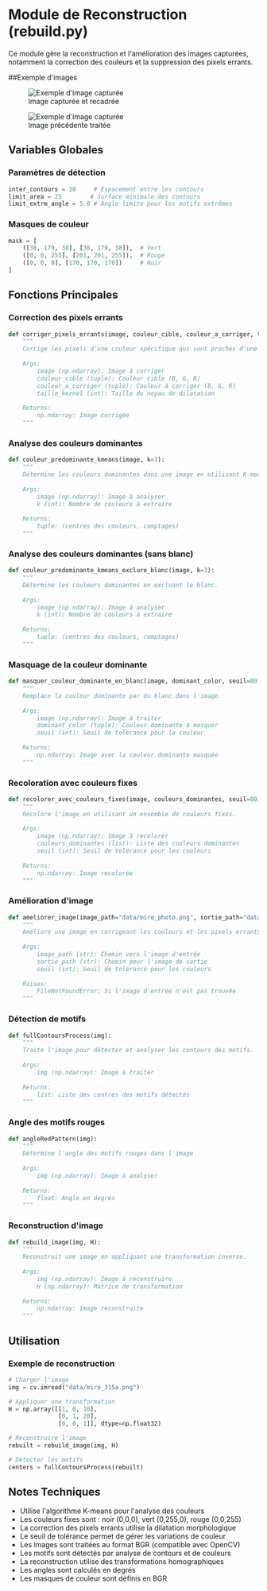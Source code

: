 # Module de Reconstruction (rebuild.py)

Ce module gère la reconstruction et l'amélioration des images capturées, notamment la correction des couleurs et la suppression des pixels errants.

##Exemple d'images 
<figure>
    <img src="/images/mire_315b.png" alt="Exemple d'image capturée">
    <figcaption>Image capturée et recadrée </figcaption>
</figure>

<figure>
    <img src="/images/mire_315a_rebuild.png" alt="Exemple d'image capturée">
    <figcaption>Image précédente traitée</figcaption>
</figure>

## Variables Globales

### Paramètres de détection
```python
inter_contours = 10     # Espacement entre les contours
limit_area = 25        # Surface minimale des contours
limit_extrm_angle = 5.0 # Angle limite pour les motifs extrêmes
```

### Masques de couleur
```python
mask = [
    ([38, 179, 38], [38, 179, 38]),  # Vert
    ([0, 0, 255], [201, 201, 255]),  # Rouge
    ([0, 0, 0], [170, 170, 170])     # Noir
]
```

## Fonctions Principales

### Correction des pixels errants
```python
def corriger_pixels_errants(image, couleur_cible, couleur_a_corriger, taille_kernel=3):
    """
    Corrige les pixels d'une couleur spécifique qui sont proches d'une couleur cible.
    
    Args:
        image (np.ndarray): Image à corriger
        couleur_cible (tuple): Couleur cible (B, G, R)
        couleur_a_corriger (tuple): Couleur à corriger (B, G, R)
        taille_kernel (int): Taille du noyau de dilatation
    
    Returns:
        np.ndarray: Image corrigée
    """
```

### Analyse des couleurs dominantes
```python
def couleur_predominante_kmeans(image, k=3):
    """
    Détermine les couleurs dominantes dans une image en utilisant K-means.
    
    Args:
        image (np.ndarray): Image à analyser
        k (int): Nombre de couleurs à extraire
    
    Returns:
        tuple: (centres des couleurs, comptages)
    """
```

### Analyse des couleurs dominantes (sans blanc)
```python
def couleur_predominante_kmeans_exclure_blanc(image, k=3):
    """
    Détermine les couleurs dominantes en excluant le blanc.
    
    Args:
        image (np.ndarray): Image à analyser
        k (int): Nombre de couleurs à extraire
    
    Returns:
        tuple: (centres des couleurs, comptages)
    """
```

### Masquage de la couleur dominante
```python
def masquer_couleur_dominante_en_blanc(image, dominant_color, seuil=80):
    """
    Remplace la couleur dominante par du blanc dans l'image.
    
    Args:
        image (np.ndarray): Image à traiter
        dominant_color (tuple): Couleur dominante à masquer
        seuil (int): Seuil de tolérance pour la couleur
    
    Returns:
        np.ndarray: Image avec la couleur dominante masquée
    """
```

### Recoloration avec couleurs fixes
```python
def recolorer_avec_couleurs_fixes(image, couleurs_dominantes, seuil=80):
    """
    Recolore l'image en utilisant un ensemble de couleurs fixes.
    
    Args:
        image (np.ndarray): Image à recolorer
        couleurs_dominantes (list): Liste des couleurs dominantes
        seuil (int): Seuil de tolérance pour les couleurs
    
    Returns:
        np.ndarray: Image recolorée
    """
```

### Amélioration d'image
```python
def ameliorer_image(image_path="data/mire_photo.png", sortie_path="data/mire_rebuild.png", seuil=80):
    """
    Améliore une image en corrigeant les couleurs et les pixels errants.
    
    Args:
        image_path (str): Chemin vers l'image d'entrée
        sortie_path (str): Chemin pour l'image de sortie
        seuil (int): Seuil de tolérance pour les couleurs
    
    Raises:
        FileNotFoundError: Si l'image d'entrée n'est pas trouvée
    """
```

### Détection de motifs
```python
def fullContoursProcess(img):
    """
    Traite l'image pour détecter et analyser les contours des motifs.
    
    Args:
        img (np.ndarray): Image à traiter
    
    Returns:
        list: Liste des centres des motifs détectés
    """
```

### Angle des motifs rouges
```python
def angleRedPattern(img):
    """
    Détermine l'angle des motifs rouges dans l'image.
    
    Args:
        img (np.ndarray): Image à analyser
    
    Returns:
        float: Angle en degrés
    """
```

### Reconstruction d'image
```python
def rebuild_image(img, H):
    """
    Reconstruit une image en appliquant une transformation inverse.
    
    Args:
        img (np.ndarray): Image à reconstruire
        H (np.ndarray): Matrice de transformation
    
    Returns:
        np.ndarray: Image reconstruite
    """
```

## Utilisation

### Exemple de reconstruction
```python
# Charger l'image
img = cv.imread("data/mire_315a.png")

# Appliquer une transformation
H = np.array([[1, 0, 10],
              [0, 1, 20],
              [0, 0, 1]], dtype=np.float32)

# Reconstruire l'image
rebuilt = rebuild_image(img, H)

# Détecter les motifs
centers = fullContoursProcess(rebuilt)
```

## Notes Techniques

- Utilise l'algorithme K-means pour l'analyse des couleurs
- Les couleurs fixes sont : noir (0,0,0), vert (0,255,0), rouge (0,0,255)
- La correction des pixels errants utilise la dilatation morphologique
- Le seuil de tolérance permet de gérer les variations de couleur
- Les images sont traitées au format BGR (compatible avec OpenCV)
- Les motifs sont détectés par analyse de contours et de couleurs
- La reconstruction utilise des transformations homographiques
- Les angles sont calculés en degrés
- Les masques de couleur sont définis en BGR 